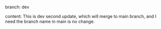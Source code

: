 branch: dev

content: This is dev second update, which will merge to main branch, and I need the branch name in main is no change.